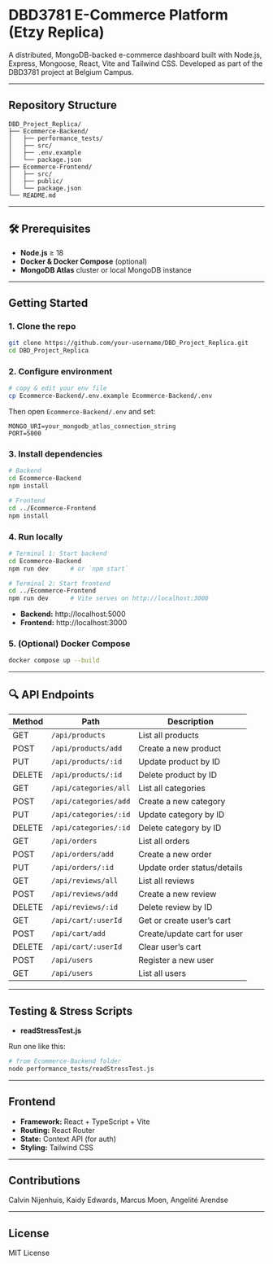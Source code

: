# DBD3781 E-Commerce Platform (Etzy Replica)

A distributed, MongoDB-backed e-commerce dashboard built with Node.js, Express, Mongoose, React, Vite and Tailwind CSS. Developed as part of the DBD3781 project at Belgium Campus.

---

## Repository Structure

```plaintext
DBD_Project_Replica/
├── Ecommerce-Backend/
│   ├── performance_tests/
│   ├── src/
│   ├── .env.example
│   └── package.json
├── Ecommerce-Frontend/
│   ├── src/
│   ├── public/
│   └── package.json
└── README.md
```

---

## 🛠 Prerequisites

- **Node.js** ≥ 18  
- **Docker & Docker Compose** (optional)  
- **MongoDB Atlas** cluster or local MongoDB instance

---

## Getting Started

### 1. Clone the repo

```bash
git clone https://github.com/your-username/DBD_Project_Replica.git
cd DBD_Project_Replica
```

### 2. Configure environment

```bash
# copy & edit your env file
cp Ecommerce-Backend/.env.example Ecommerce-Backend/.env
```

Then open `Ecommerce-Backend/.env` and set:

```dotenv
MONGO_URI=your_mongodb_atlas_connection_string
PORT=5000
```

### 3. Install dependencies

```bash
# Backend
cd Ecommerce-Backend
npm install

# Frontend
cd ../Ecommerce-Frontend
npm install
```

### 4. Run locally

```bash
# Terminal 1: Start backend
cd Ecommerce-Backend
npm run dev      # or `npm start`

# Terminal 2: Start frontend
cd ../Ecommerce-Frontend
npm run dev      # Vite serves on http://localhost:3000
```

- **Backend:** http://localhost:5000  
- **Frontend:** http://localhost:3000

### 5. (Optional) Docker Compose

```bash
docker compose up --build
```

---

## 🔍 API Endpoints

| Method | Path                     | Description                     |
| ------ | ------------------------ | ------------------------------- |
| GET    | `/api/products`          | List all products               |
| POST   | `/api/products/add`      | Create a new product            |
| PUT    | `/api/products/:id`      | Update product by ID            |
| DELETE | `/api/products/:id`      | Delete product by ID            |
| GET    | `/api/categories/all`    | List all categories             |
| POST   | `/api/categories/add`    | Create a new category           |
| PUT    | `/api/categories/:id`    | Update category by ID           |
| DELETE | `/api/categories/:id`    | Delete category by ID           |
| GET    | `/api/orders`            | List all orders                 |
| POST   | `/api/orders/add`        | Create a new order              |
| PUT    | `/api/orders/:id`        | Update order status/details     |
| GET    | `/api/reviews/all`       | List all reviews                |
| POST   | `/api/reviews/add`       | Create a new review             |
| DELETE | `/api/reviews/:id`       | Delete review by ID             |
| GET    | `/api/cart/:userId`      | Get or create user’s cart       |
| POST   | `/api/cart/add`          | Create/update cart for user     |
| DELETE | `/api/cart/:userId`      | Clear user’s cart               |
| POST   | `/api/users`             | Register a new user             |
| GET    | `/api/users`             | List all users                  |

---

## Testing & Stress Scripts

- **readStressTest.js**  

Run one like this:

```bash
# from Ecommerce-Backend folder
node performance_tests/readStressTest.js
```

---

## Frontend

- **Framework:** React + TypeScript + Vite  
- **Routing:** React Router  
- **State:** Context API (for auth)  
- **Styling:** Tailwind CSS  

---

## Contributions

Calvin Nijenhuis, Kaidy Edwards, Marcus Moen, Angelité Arendse

---

## License

MIT License  

